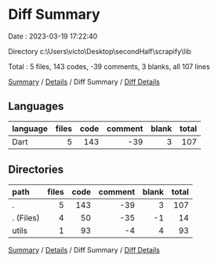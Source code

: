 # Diff Summary

Date : 2023-03-19 17:22:40

Directory c:\\Users\\victo\\Desktop\\secondHalf\\scrapify\\lib

Total : 5 files,  143 codes, -39 comments, 3 blanks, all 107 lines

[Summary](results.md) / [Details](details.md) / Diff Summary / [Diff Details](diff-details.md)

## Languages
| language | files | code | comment | blank | total |
| :--- | ---: | ---: | ---: | ---: | ---: |
| Dart | 5 | 143 | -39 | 3 | 107 |

## Directories
| path | files | code | comment | blank | total |
| :--- | ---: | ---: | ---: | ---: | ---: |
| . | 5 | 143 | -39 | 3 | 107 |
| . (Files) | 4 | 50 | -35 | -1 | 14 |
| utils | 1 | 93 | -4 | 4 | 93 |

[Summary](results.md) / [Details](details.md) / Diff Summary / [Diff Details](diff-details.md)